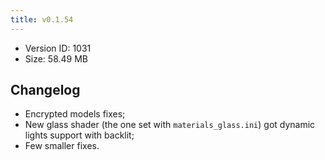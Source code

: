 ```yaml
---
title: v0.1.54
---
```


*   Version ID: 1031
*   Size: 58.49 MB

## Changelog

*   Encrypted models fixes;
*   New glass shader (the one set with `materials_glass.ini`) got dynamic lights support with backlit;
*   Few smaller fixes.
